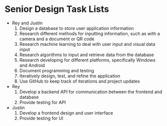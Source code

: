 # Senior Design Task Lists

- Rey and Justin
    1. Design a database to store user application information
    2. Research different methods for inputting information, such as with a camera and a document or QR code
    3. Research machine learning to deal with user input and visual data input
    4. Research algorithms to input and retrieve data from the database
    5. Research developing for different platforms, specifically Windows and Android
    6. Document programming and testing
    7. Iteratively design, test, and refine the application
    8. Use GitHub to keep track of iterations and project updates
- Rey
    1. Develop a backend API for communication between the frontend and database
    2. Provide testing for API
- Justin
    1. Develop a frontend design and user interface
    2. Provide testing for UI